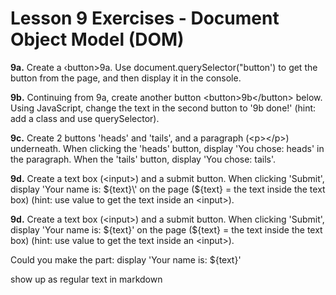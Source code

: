 # Lesson 9 Exercises - Document Object Model (DOM)

**9a.** Create a ‹button>9a</button>. Use document.querySelector("button')
to get the button from the page, and then display it in the console.

**9b.** Continuing from 9a, create another button \<button\>9b\</button\> below. Using JavaScript, change the text in the second button to 
'9b done!' (hint: add a class and use querySelector).

**9c.** Create 2 buttons 'heads' and 'tails', and a paragraph (\<p\>\</p\>) underneath. When clicking the 'heads' button, display
'You chose: heads' in the paragraph. When the 'tails' button, display 'You chose: tails'.

**9d.** Create a text box (\<input\>) and a submit button. When clicking 'Submit', display \'Your name is: ${text}\' on the page
(${text} = the text inside the text box) (hint: use value to get the text inside an \<input\>).


**9d.** Create a text box (\<input\>) and a submit button. When clicking 'Submit', display 'Your name is: \${text}' on the page
(\${text} = the text inside the text box) (hint: use value to get the text inside an \<input\>).


Could you make the part: 
display 'Your name is: ${text}'  

show up as regular text in markdown